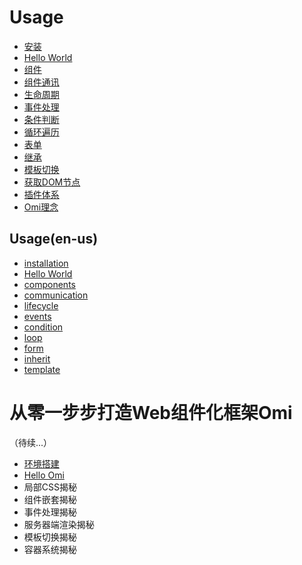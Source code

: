 ﻿# Usage
* [安装](./cn_installation.md)
* [Hello World](./cn_hello_world.md)
* [组件](./cn_components.md)
* [组件通讯](./cn_communication.md)
* [生命周期](./cn_lifecycle.md)
* [事件处理](./cn_events.md)
* [条件判断](./cn_condition.md)
* [循环遍历](./cn_loop.md)
* [表单](./cn_form.md)
* [继承](./cn_inherit.md)
* [模板切换](./cn_template.md)
* [获取DOM节点](./cn_get_dom.md)
* [插件体系](./cn_plugin.md)
* [Omi理念](./cn_thinking_in_omi.md)

## Usage(en-us)
* [installation](./en_installation.md)
* [Hello World](./en_hello_world.md)
* [components](./en_components.md)
* [communication](./en_communication.md)
* [lifecycle](./en_lifecycle.md)
* [events](./en_events.md)
* [condition](./en_condition.md)
* [loop](./en_loop.md)
* [form](./en_form.md)
* [inherit](./en_inherit.md)
* [template](./en_template.md)

# 从零一步步打造Web组件化框架Omi

（待续...）

* [环境搭建](./cn_pr_env.md)
* [Hello Omi](./cn_pr_hello.md)
* 局部CSS揭秘
* 组件嵌套揭秘
* 事件处理揭秘
* 服务器端渲染揭秘
* 模板切换揭秘
* 容器系统揭秘